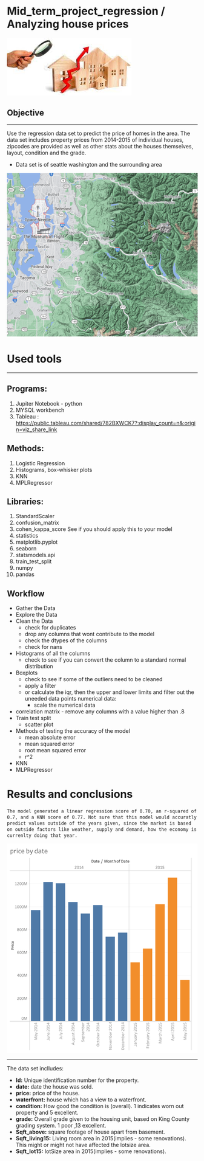 # Mid_term_project_regression / Analyzing house prices 

![photo](https://github.com/katoro-a/Mid_term_project_regression/blob/b83226f8325a50a070f6c673dce9134fe30c26b0/download.jpg)

## Objective
------------------------------------------------------------------- 
Use the regression data set to predict the price of homes in the area. The data set includes property prices from 2014-2015 of individual houses, zipcodes are provided as well as other stats about the houses themselves, layout, condition and the grade.
- Data set is of seattle washington and the surrounding area  

![photo](https://github.com/katoro-a/Mid_term_project_regression/blob/a4fa5581d223507a8e6a513c87a1ad31ac919ace/Screen%20Shot%202021-12-04%20at%205.09.25%20PM.png)





# Used tools 
----------------------------------------------------
## Programs: 

  1. Jupiter Notebook - python  
  2. MYSQL workbench
  3. Tableau : https://public.tableau.com/shared/782BXWCK7?:display_count=n&:origin=viz_share_link

## Methods:
  1. Logistic Regression
  2. Histograms, box-whisker plots  
  3. KNN
  4. MPLRegressor


  ## Libraries: 

  1. StandardScaler
  2. confusion_matrix
  3. cohen_kappa_score See if you should apply this to your model 
  4. statistics 
  5. matplotlib.pyplot
  6. seaborn
  7. statsmodels.api
  8. train_test_split
  9. numpy
  10. pandas 

## Workflow 
  - Gather the Data 
  - Explore the Data
  - Clean the Data 
    - check for duplicates
    - drop any columns that wont contribute to the model 
    - check the dtypes of the columns 
    - check for nans  
  - Histograms of all the columns 
    - check to see if you can convert the column to a standard normal distribution
  - Boxplots
    - check to see if some of the outliers need to be cleaned 
    - apply a filter 
    - or calculate the iqr, then the upper and lower limits and filter out the uneeded data points 
   numerical data:  
      - scale the numerical data 
   - correlation matrix 
    - remove any columns with a value higher than .8
  - Train test split 
    - scatter plot   
  - Methods of testing the accuracy of the model 
    - mean absolute error 
    - mean squared error 
    - root mean squared error 
    - r^2
  - KNN
  - MLPRegressor 
 

  
# Results and conclusions 
    The model generated a linear regression score of 0.70, an r-squared of 0.7, and a KNN score of 0.77. Not sure that this model would accuratly predict values outside of the years given, since the market is based on outside factors like weather, supply and demand, how the economy is currenlty doing that year. 
    
![photo](https://github.com/katoro-a/Mid_term_project_regression/blob/0512e244d48627e39157e7b48138a8d56b259dc8/Screen%20Shot%202021-12-04%20at%205.22.29%20PM.png)    
    
 -----------------------------------------------------------------------------------   
 The data set inclludes:

- **Id:** Unique identification number for the property.
- **date:** date the house was sold.
- **price:** price of the house.
- **waterfront:** house which has a view to a waterfront.
- **condition:** How good the condition is (overall). 1 indicates worn out property and 5 excellent.
- **grade:** Overall grade given to the housing unit, based on King County grading system. 1 poor ,13 excellent.
- **Sqft_above:** square footage of house apart from basement.
- **Sqft_living15:** Living room area in 2015(implies - some renovations). This might or might not have affected the lotsize area.
- **Sqft_lot15:** lotSize area in 2015(implies - some renovations).









